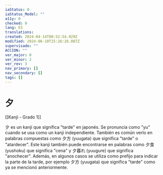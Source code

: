 ```yaml
---
iaStatus: 0
iaStatus_Model: ""
a11y: 0
checked: 0
lang: ES
translations: 
created: 2024-04-14T00:52:54.929Z
modified: 2024-06-10T15:26:26.087Z
supervisado: ""
ACCION: ""
ver_major: 0
ver_minor: 2
ver_rev: 3
nav_primary: []
nav_secondary: []
tags: []
---
```

# 夕

[[Kanji - Grado 1]]

夕 es un kanji que significa "tarde" en japonés. Se pronuncia como "yu" cuando se usa como un kanji independiente. También es común verlo en palabras compuestas como 夕方 (yuugata) que significa "tarde" o "atardecer". Este kanji también puede encontrarse en palabras como 夕食 (yushoku) que significa "cena" y 夕暮れ (yuugure) que significa "anochecer". Además, en algunos casos se utiliza como prefijo para indicar la parte de la tarde, por ejemplo 夕方 (yuugata) que significa "tarde" como ya se mencionó anteriormente.
